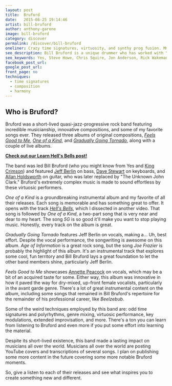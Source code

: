```yaml
---
layout: post
title:  Bruford
date:   2015-08-25 19:14:46
artist: bill-bruford
author: anthony-garone
image: bill-bruford
category: discover
permalink: /discover/bill-bruford
oneliner: Crazy time signatures, virtuosity, and synthy prog fusion. Mmmm...
seo_description: Bill Bruford is a unique drummer who has worked with Yes, King Crimson, Genesis, and tons of other great artists.
seo_keywords: Yes, Steve Howe, Chris Squire, Jon Anderson, Rick Wakeman, Robert Fripp, King Crimson, Allan Holdsworth, Jeff Berlin, The Unknown John Clark, Dave Stewart
facebook_post_url:
google_post_url:
front_page: no
techniques:
  - time signatures
  - composition
  - harmony
---
```

## Who is Bruford?

Bruford was a short-lived quasi-jazz-progressive rock band featuring incredible musicianship, innovative compositions, and some of my favorite songs ever. They released three albums of original compositions, *[Feels Good to Me](https://en.wikipedia.org/wiki/Feels_Good_to_Me)*, *[One of a Kind](https://en.wikipedia.org/wiki/One_of_a_Kind_(Bruford_album))*, and *[Gradually Going Tornado](https://en.wikipedia.org/wiki/Gradually_Going_Tornado)*, along with a couple of live albums.

**[<i class="fa fa-youtube-play"></i> Check out our Learn Hell's Bells post!](/learn/hells-bells)**

The band was led Bill Bruford (who you might know from Yes and [King Crimson](/discover/king-crimson)) and featured [Jeff Berlin](https://en.wikipedia.org/wiki/Jeff_Berlin) on bass, [Dave Stewart](https://en.wikipedia.org/wiki/Dave_Stewart_(keyboardist)) on keyboards, and [Allan Holdsworth](https://en.wikipedia.org/wiki/Allan_Holdsworth) on guitar, who was later replaced by "The Unknown John Clark." Bruford's extremely complex music is made to sound effortless by these virtuosic performers.

*One of a Kind* is a groundbreaking instrumental album and my favorite of all their releases. Each song is memorable and has something great to offer. It opens with the track *[Hell's Bells](/learn/hells-bells)*, which I dissected in another video. That song is followed by *One of a Kind*, a two-part song that is very near and dear to my heart. The song *5G* is so good it'll make you want to stop playing music. Honestly, every track on the album is great.

*Gradually Going Tornado* features Jeff Berlin on vocals, making a... Uh, best effort. Despite the vocal performance, the songwriting is awesome on this album. *Age of Information* is a great rock song, but the song *Joe Frazier* is probably the highlight of this album. It's an instrumental track that explores some cool, fun territory and Bill Bruford lays a great foundation to let the other band members shine, particularly Jeff Berlin.

*Feels Good to Me* showcases [Annette Peacock](https://en.wikipedia.org/wiki/Annette_Peacock) on vocals, which may be a bit of an acquired taste for some. Either way, this album was innovative in how it paved the way for dry-mixed, up-front female vocalists, particularly in the avant garde genre. There's a lot of great instrumental content on the album, including some songs that remained in Bill Bruford's repertoire for the remainder of his professional career, like *Beelzebub*.

Some of the weird techniques employed by this band are: odd time signatures and polyrhythms, genre mixing, virtuosic performance, key modulations, extended improvisation, and more. There's a ton you can learn from listening to Bruford and even more if you put some effort into learning the material.

Despite its short-lived existence, this band made a lasting impact on musicians all over the world. Musicians all over the world are posting YouTube covers and transcriptions of several songs. I plan on publishing some more content in the future covering some more notable Bruford moments.

So, give a listen to each of their releases and see what inspires you to create something new and different.
